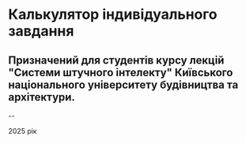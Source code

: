 # Калькулятор індивідуального завдання

## Призначений для студентів курсу лекцій "Системи штучного інтелекту" Київського національного університету будівництва та архітектури.

--

2025 рік
